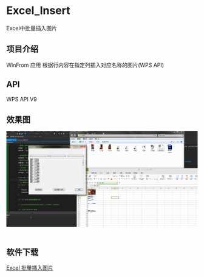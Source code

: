 # Excel_Insert
Excel中批量插入图片

## 项目介绍
WinFrom 应用 根据行内容在指定列插入对应名称的图片(WPS API)

## API
WPS API V9

## 效果图
![软件截图](https://github.com/best-fan/Excel_Insert/blob/master/test.png)  

## 软件下载
[Excel 批量插入图片](https://github.com/best-fan/Beautiful_Weather/blob/master/app/app-debug.apk)
